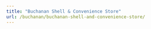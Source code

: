 ```yaml
---
title: "Buchanan Shell & Convenience Store"
url: /buchanan/buchanan-shell-and-convenience-store/
---
```

